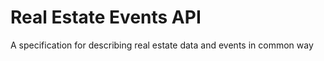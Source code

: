 # Real Estate Events API

A specification for describing real estate data and events in common way

